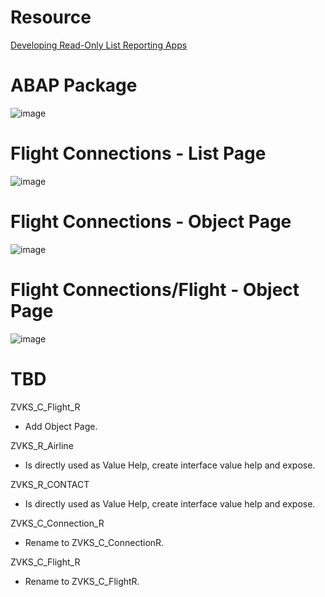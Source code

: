 # Resource
[Developing Read-Only List Reporting Apps](https://help.sap.com/docs/abap-cloud/abap-rap/developing-read-only-list-reporting-apps?version=sap_btp)

# ABAP Package
![image](https://github.com/zvikesh/flight-read-only/assets/108741639/7d10be7f-1a1a-43ab-93c9-98451e97d81e)

# Flight Connections - List Page
![image](https://github.com/zvikesh/flight-read-only/assets/108741639/7f48f34d-7829-4b66-814b-4da02dd30285)

# Flight Connections - Object Page
![image](https://github.com/zvikesh/flight-read-only/assets/108741639/687df523-1504-4d02-a8b1-f800a0cee8a1)

# Flight Connections/Flight - Object Page
![image](https://github.com/zvikesh/flight-read-only/assets/108741639/6e78bad8-22b5-424f-8593-8525e90e8683)

# TBD
ZVKS_C_Flight_R
- Add Object Page.
  
ZVKS_R_Airline
- Is directly used as Value Help, create interface value help and expose.

ZVKS_R_CONTACT
- Is directly used as Value Help, create interface value help and expose.

ZVKS_C_Connection_R
- Rename to ZVKS_C_ConnectionR.

ZVKS_C_Flight_R
- Rename to ZVKS_C_FlightR.
